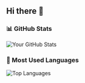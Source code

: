 ## Hi there 👋

### 📊 GitHub Stats
![Your GitHub Stats](https://github-readme-stats.vercel.app/api?username=Ludw1gd&show_icons=true&theme=radical)

### 📂 Most Used Languages
![Top Languages](https://github-readme-stats.vercel.app/api/top-langs/?username=Ludw1gd&layout=compact&theme=radical)


<!--
**Ludw1gd/Ludw1gd** is a ✨ _special_ ✨ repository because its `README.md` (this file) appears on your GitHub profile.

Here are some ideas to get you started:

- 🔭 I’m currently working on ...
- 🌱 I’m currently learning ...
- 👯 I’m looking to collaborate on ...
- 🤔 I’m looking for help with ...
- 💬 Ask me about ...
- 📫 How to reach me: ...
- 😄 Pronouns: ...
- ⚡ Fun fact: ...
-->
